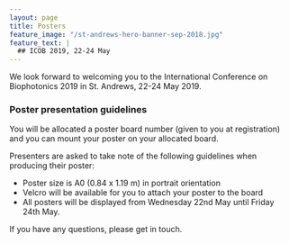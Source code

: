 ```yaml
---
layout: page
title: Posters
feature_image: "/st-andrews-hero-banner-sep-2018.jpg"
feature_text: |
  ## ICOB 2019, 22-24 May
---
```



We look forward to welcoming you to the International Conference on Biophotonics 2019 in St. Andrews, 22-24 May 2019. 

### Poster presentation guidelines
You will be allocated a poster board number (given to you at registration) and you can mount your poster on your allocated board. 

Presenters are asked to take note of the following guidelines when producing their poster:
-    Poster size is A0 (0.84 x 1.19 m) in portrait orientation
-    Velcro will be available for you to attach your poster to the board
-    All posters will be displayed from Wednesday 22nd May until Friday 24th May. 


If you have any questions, please get in touch.


